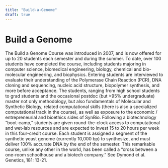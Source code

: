 ```yaml
---
title: "Build-a-Genome"
draft: true
---
```


# Build a Genome

The Build a Genome Course was introduced in 2007, and is now offered for up to 20 students each semester and during the summer. To date, over 100 students have completed the course, including students majoring in computer science, biomedical engineering, biology, chemical and bio-molecular engineering, and biophysics. Entering students are interviewed to evaluate their understanding of the Polymerase Chain Reaction (PCR), DNA cloning and sequencing, nucleic acid structure, biopolymer synthesis, and more before acceptance. The students, ranging from high school students to grad students and the occasional postdoc (but &gt;95% undergraduate) master not only methodology, but also fundamentals of Molecular and Synthetic Biology, related computational skills (there is also a specialized computational track in the course), as well as exposure to the economic / entrepreneurial and bioethics sides of SynBio. Following a biotechnology “boot-camp,” students are given round-the-clock access to computational and wet-lab resources and are expected to invest 15 to 20 hours per week in this four-credit course. Each student is assigned a segment of the synthetic yeast genome (currently 10,000 bp) to synthesize, and must deliver 100% accurate DNA by the end of the semester. This remarkable course, unlike any other in the world, has been called a “cross between a one-room schoolhouse and a biotech company.” See Dymond et al. Genetics, 181: 13-21.
